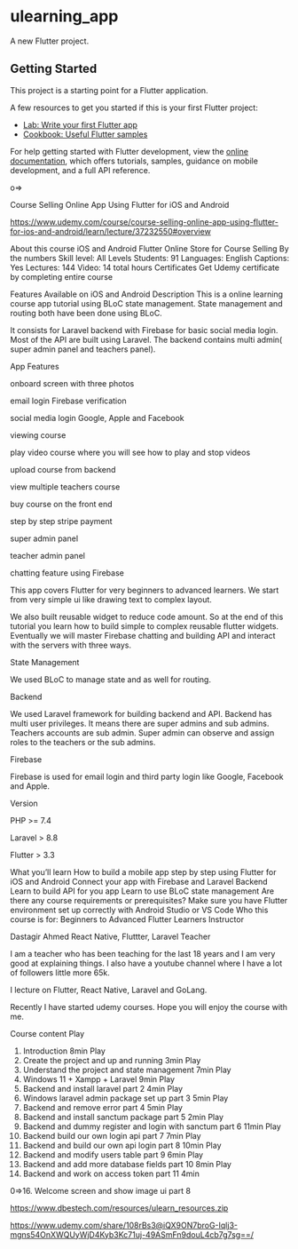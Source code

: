 # ulearning_app

A new Flutter project.

## Getting Started

This project is a starting point for a Flutter application.

A few resources to get you started if this is your first Flutter project:

- [Lab: Write your first Flutter app](https://docs.flutter.dev/get-started/codelab)
- [Cookbook: Useful Flutter samples](https://docs.flutter.dev/cookbook)

For help getting started with Flutter development, view the
[online documentation](https://docs.flutter.dev/), which offers tutorials,
samples, guidance on mobile development, and a full API reference.


o=> 

Course Selling Online App Using Flutter for iOS and Android

https://www.udemy.com/course/course-selling-online-app-using-flutter-for-ios-and-android/learn/lecture/37232550#overview

About this course
iOS and Android Flutter Online Store for Course Selling
By the numbers
Skill level: All Levels
Students: 91
Languages: English
Captions: Yes
Lectures: 144
Video: 14 total hours
Certificates
Get Udemy certificate by completing entire course

Features
Available on iOS and Android
Description
This is a online learning course app tutorial using BLoC state management. State management and routing both have been done using BLoC.

It consists for Laravel backend with Firebase for basic social media login. Most of the API are built using Laravel. The backend contains multi admin( super admin panel and teachers panel).

App Features

onboard screen with three photos

email login Firebase verification

social media login Google, Apple and Facebook

viewing course

play video course where you will see how to play and stop videos

upload course from backend

view multiple teachers course

buy course on the front end

step by step stripe payment

super admin panel

teacher admin panel

chatting feature using Firebase



This app covers Flutter for very beginners to advanced learners. We start from very simple ui like drawing text to complex layout.

We also built reusable widget to reduce code amount. So at the end of this tutorial you learn how to build simple to complex reusable flutter widgets. Eventually we will master Firebase chatting and building API and interact with the servers with three ways.



State Management

We used BLoC to manage state and as well for routing.

Backend

We used Laravel framework for building backend and API. Backend has multi user privileges. It means there are super admins and sub admins. Teachers accounts are sub admin. Super admin can observe and assign roles to the teachers or the sub admins.

Firebase

Firebase is used for email login and third party login like Google, Facebook and Apple.

Version

PHP >= 7.4

Laravel > 8.8

Flutter > 3.3

What you’ll learn
How to build a mobile app step by step using Flutter for iOS and Android
Connect your app with Firebase and Laravel Backend
Learn to build API for you app
Learn to use BLoC state management
Are there any course requirements or prerequisites?
Make sure you have Flutter environment set up correctly with Android Studio or VS Code
Who this course is for:
Beginners to Advanced Flutter Learners
Instructor

Dastagir Ahmed
React Native, Fluttter, Laravel Teacher

I am a teacher who has been teaching for the last 18 years and I am very good at explaining things. I also have a youtube channel where I have a lot of followers little more 65k.

I lecture on Flutter, React Native, Laravel and GoLang.

Recently I have started udemy courses. Hope you will enjoy the course with me.


Course content
Play
1. Introduction
   8min
   Play
2. Create the project and up and running
   3min
   Play
3. Understand the project and state management
   7min
   Play
4. Windows 11 + Xampp + Laravel
   9min
   Play
5. Backend and install laravel part 2
   4min
   Play
6. Windows laravel admin package set up part 3
   5min
   Play
7. Backend and remove error part 4
   5min
   Play
8. Backend and install sanctum package part 5
   2min
   Play
9. Backend and dummy register and login with sanctum part 6
   11min
   Play
10. Backend build our own login api part 7
    7min
    Play
11. Backend and build our own api login part 8
    10min
    Play
12. Backend and modify users table part 9
    6min
    Play
13. Backend and add more database fields part 10
    8min
    Play
14. Backend and work on access token part 11
    4min




0=>16. Welcome screen and show image ui part 8

https://www.dbestech.com/resources/ulearn_resources.zip

https://www.udemy.com/share/108rBs3@iQX9ON7broG-Iqlj3-mgns54OnXWQUyWjD4Kyb3Kc71uj-49ASmFn9douL4cb7g7sg==/
